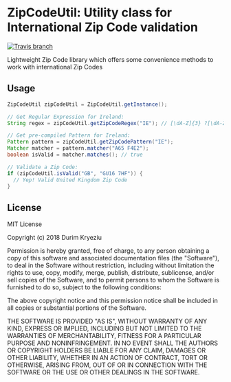 # ZipCodeUtil: Utility class for International Zip Code validation

[![Travis branch](https://img.shields.io/travis/durimkryeziu/zip-code-util/master.svg?style=flat-square)](https://travis-ci.org/durimkryeziu/zip-code-util)

Lightweight Zip Code library which offers some convenience methods to work with international Zip Codes

## Usage
```java
ZipCodeUtil zipCodeUtil = ZipCodeUtil.getInstance();

// Get Regular Expression for Ireland:
String regex = zipCodeUtil.getZipCodeRegex("IE"); // [\dA-Z]{3} ?[\dA-Z]{4}

// Get pre-compiled Pattern for Ireland:
Pattern pattern = zipCodeUtil.getZipCodePattern("IE");
Matcher matcher = pattern.matcher("A65 F4E2");
boolean isValid = matcher.matches(); // true

// Validate a Zip Code:
if (zipCodeUtil.isValid("GB", "GU16 7HF")) {
  // Yep! Valid United Kingdom Zip Code
}
```

## License
MIT License

Copyright (c) 2018 Durim Kryeziu

Permission is hereby granted, free of charge, to any person obtaining a copy
of this software and associated documentation files (the "Software"), to deal
in the Software without restriction, including without limitation the rights
to use, copy, modify, merge, publish, distribute, sublicense, and/or sell
copies of the Software, and to permit persons to whom the Software is
furnished to do so, subject to the following conditions:

The above copyright notice and this permission notice shall be included in all
copies or substantial portions of the Software.

THE SOFTWARE IS PROVIDED "AS IS", WITHOUT WARRANTY OF ANY KIND, EXPRESS OR
IMPLIED, INCLUDING BUT NOT LIMITED TO THE WARRANTIES OF MERCHANTABILITY,
FITNESS FOR A PARTICULAR PURPOSE AND NONINFRINGEMENT. IN NO EVENT SHALL THE
AUTHORS OR COPYRIGHT HOLDERS BE LIABLE FOR ANY CLAIM, DAMAGES OR OTHER
LIABILITY, WHETHER IN AN ACTION OF CONTRACT, TORT OR OTHERWISE, ARISING FROM,
OUT OF OR IN CONNECTION WITH THE SOFTWARE OR THE USE OR OTHER DEALINGS IN THE
SOFTWARE.
